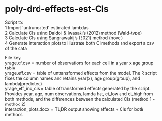 # poly-drd-effects-est-CIs
Script to:  
1 Import 'untruncated' estimated lambdas  
2 Calculate CIs using Daidoji & Iwasaki’s (2012) method (Wald-type)  
3 Calculate CIs using Sangnawakij’s (2021) method (novel)  
4 Generate interaction plots to illustrate both CI methods and export a csv of the data  

File key:  
yrage.df.csv = number of observations for each cell in a year x age group table  
yrage.eff.csv = table of untransformed effects from the model.  The R script fixes the column names and retains year(x), age group(group), and lambda(predicted)  
yrage_eff_inc_cis = table of transformed effects generated by the script.  Provides year, age, num observations, lamda hat, ci_low and ci_high from both methods, and the differences between the calculated CIs (method 1 - method 2)  
interaction_plots.docx = TL;DR output showing effects + CIs for both methods
